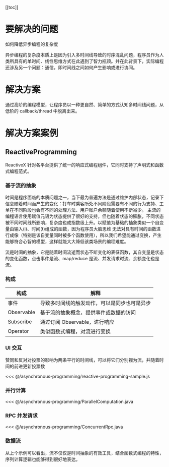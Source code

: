 [[toc]]

# 要解决的问题

如何降低异步编程的复杂度

异步编程的复杂度本质上是因为引入多时间线导致的时序混乱问题，程序员作为人类所具有的单时间、线性思维方式在此遇到了智力瓶颈。并在此背景下，实际编程还涉及另一个问题：通信，即时间线之间如何产生影响或进行协同。

# 解决方案

通过高阶的编程模型，让程序员以一种更自然、简单的方式认知多时间线问题，从低阶的 callback/thread 中脱离出来。

# 解决方案案例

## ReactiveProgramming

ReactiveX 针对各平台提供了统一的响应式编程组件，它同时支持了声明式和函数式编程范式。

### 基于流的抽象

时间是程序面临的本质问题之一，当下最为普遍方法是通过维护内部状态，记录下信息随着时间而产生的变化：打车时乘客所处不同阶段需要有不同的行为支持、工单在不同阶段也会有不同的处理方法、用户账户余额随着使用不断减少。
主流的编程语言使用赋值元语为状态提供了很好的支持，但也随着状态的膨胀，不同状态被不同时间线所影响，复杂度也成指数级上升。以赋值为基础的抽象类似一个自变量由输入(i)、时间(t)组成的函数，因为程序员大脑思维
无法对具有时间的函数进行成像（特别是该自变量同时被多个函数使用），所以我们希望能通过变换，产生能够符合心智的模型，这样就能大大降低该类场景的编程难度。

流是时间的抽象，它是随着时间流逝而状态不断变化的表征函数，其自变量是状态的变化函数，点击事件是流、map/reduce 是流、并发请求时流、余额变化也是流。

### 构成

| 构成 | 解释 |
| --- | --- |
| 事件 | 导致多时间线的触发动作，可以是同步也可是异步 |
| Observable | 基于流的抽象概念，提供事件或数据的访问|
| Subscribe | 通过订阅 Observable，进行响应 |
| Operator | 类似函数式编程，对流进行变换 |

### UI 交互

赞同和反对对投票的影响为两条平行的时间线，可以将它们分别视为流，并随着时间的前进更新投票数

<<< @/asynchronous-programming/reactive-programming-sample.js

### 并行计算

<<< @/asynchronous-programming/ParallelComputation.java

### RPC 并发请求

<<< @/asynchronous-programming/ConcurrentRpc.java

### 数据流

从上个示例可以看出，流不仅仅是时间抽象的有效工具，结合函数式编程的特性，序列计算逻辑也能够得到很好地表达。
